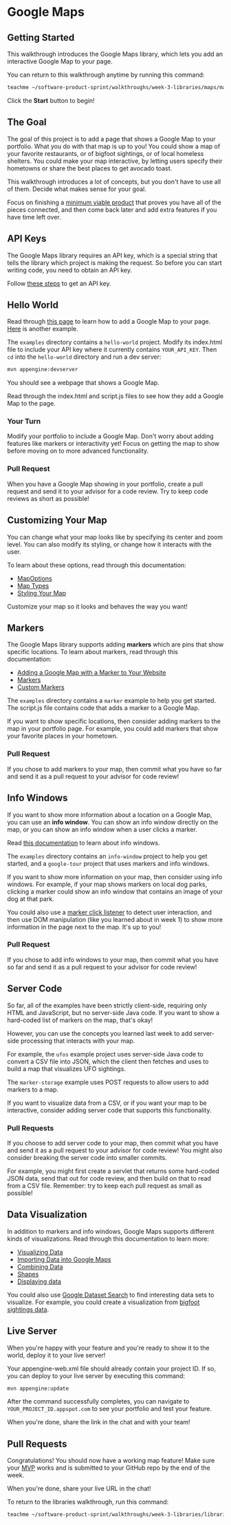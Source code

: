 # Google Maps

## Getting Started

This walkthrough introduces the Google Maps library, which lets you add an
interactive Google Map to your page.

You can return to this walkthrough anytime by running this command:

```bash
teachme ~/software-product-sprint/walkthroughs/week-3-libraries/maps/maps-walkthrough.md
```

Click the **Start** button to begin!

## The Goal

The goal of this project is to add a page that shows a Google Map to your
portfolio. What you do with that map is up to you! You could show a map of your
favorite restaurants, or of bigfoot sightings, or of local homeless shelters.
You could make your map interactive, by letting users specify their hometowns
or share the best places to get avocado toast.

This walkthrough introduces a lot of concepts, but you don't have to use all of
them. Decide what makes sense for your goal.

Focus on finishing a
[minimum viable product](https://en.wikipedia.org/wiki/Minimum_viable_product)
that proves you have all of the pieces connected, and then come back later and
add extra features if you have time left over.

## API Keys

The Google Maps library requires an API key, which is a special string that
tells the library which project is making the request. So before you can start
writing code, you need to obtain an API key.

Follow
[these steps](https://developers.google.com/maps/documentation/javascript/get-api-key)
to get an API key.

## Hello World

Read through
[this page](https://developers.google.com/maps/documentation/javascript/tutorial)
to learn how to add a Google Map to your page.
[Here](https://developers-dot-devsite-v2-prod.appspot.com/maps/documentation/javascript/examples/map-sync)
is another example.

The `examples` directory contains a `hello-world` project. Modify its
<walkthrough-editor-open-file
    filePath="software-product-sprint/walkthroughs/week-3-libraries/maps/examples/hello-world/src/main/webapp/index.html">
  index.html
</walkthrough-editor-open-file>
file to include your API key where it currently contains `YOUR_API_KEY`. Then
`cd` into the `hello-world` directory and run a dev server:

```bash
mvn appengine:devserver
```

You should see a webpage that shows a Google Map.

Read through the
<walkthrough-editor-open-file
    filePath="software-product-sprint/walkthroughs/week-3-libraries/maps/examples/hello-world/src/main/webapp/index.html">
  index.html
</walkthrough-editor-open-file>
and
<walkthrough-editor-open-file
    filePath="software-product-sprint/walkthroughs/week-3-libraries/maps/examples/hello-world/src/main/webapp/script.js">
  script.js
</walkthrough-editor-open-file>
files to see how they add a Google Map to the page.

### Your Turn

Modify your portfolio to include a Google Map. Don't worry about adding
features like markers or interactivity yet! Focus on getting the map to show
before moving on to more advanced functionality.

### Pull Request

When you have a Google Map showing in your portfolio, create a pull request and
send it to your advisor for a code review. Try to keep code reviews as short as
possible!

## Customizing Your Map

You can change what your map looks like by specifying its center and zoom level.
You can also modify its styling, or change how it interacts with the user.

To learn about these options, read through this documentation:

-   [MapOptions](https://developers.google.com/maps/documentation/javascript/reference/map#MapOptions)
-   [Map Types](https://developers.google.com/maps/documentation/javascript/maptypes)
-   [Styling Your Map](https://developers.google.com/maps/documentation/javascript/styling)

Customize your map so it looks and behaves the way you want!

## Markers

The Google Maps library supports adding **markers** which are pins that show
specific locations. To learn about markers, read through this documentation:

-   [Adding a Google Map with a Marker to Your Website](https://developers.google.com/maps/documentation/javascript/adding-a-google-map)
-   [Markers](https://developers.google.com/maps/documentation/javascript/markers)
-   [Custom Markers](https://developers.google.com/maps/documentation/javascript/custom-markers)

The `examples` directory contains a `marker` example to help you get started.
The
<walkthrough-editor-open-file
    filePath="software-product-sprint/walkthroughs/week-3-libraries/maps/examples/marker/src/main/webapp/script.js">
  script.js
</walkthrough-editor-open-file>
file contains code that adds a marker to a Google Map.

If you want to show specific locations, then consider adding markers to the map
in your portfolio page. For example, you could add markers that show your
favorite places in your hometown.

### Pull Request

If you chose to add markers to your map, then commit what you have so far and
send it as a pull request to your advisor for code review!

## Info Windows

If you want to show more information about a location on a Google Map, you can
use an **info window**. You can show an info window directly on the map, or you
can show an info window when a user clicks a marker.

Read
[this documentation](https://developers.google.com/maps/documentation/javascript/infowindows)
to learn about info windows.

The `examples` directory contains an `info-window` project to help you get
started, and a `google-tour` project that uses markers and info windows.

If you want to show more information on your map, then consider using info
windows. For example, if your map shows markers on local dog parks, clicking a
marker could show an info window that contains an image of your dog at that
park.

You could also use a
[marker click listener](https://developers.google.com/maps/documentation/javascript/events#MarkerEvents)
to detect user interaction, and then use DOM manipulation (like you learned
about in week 1) to show more information in the page next to the map. It's up
to you!

### Pull Request

If you chose to add info windows to your map, then commit what you have so far
and send it as a pull request to your advisor for code review!

## Server Code

So far, all of the examples have been strictly client-side, requiring only HTML
and JavaScript, but no server-side Java code. If you want to show a hard-coded
list of markers on the map, that's okay!

However, you can use the concepts you learned last week to add server-side
processing that interacts with your map.

For example, the `ufos` example project uses server-side Java code to convert a
CSV file into JSON, which the client then fetches and uses to build a map that
visualizes UFO sightings.

The `marker-storage` example uses POST requests to allow users to add markers to
a map.

If you want to visualize data from a CSV, or if you want your map to be
interactive, consider adding server code that supports this functionality.

### Pull Requests

If you choose to add server code to your map, then commit what you have and send
it as a pull request to your advisor for code review! You might also consider
breaking the server code into smaller commits.

For example, you might first create a servlet that returns some hard-coded JSON
data, send that out for code review, and then build on that to read from a CSV
file. Remember: try to keep each pull request as small as possible!

## Data Visualization

In addition to markers and info windows, Google Maps supports different kinds of
visualizations. Read through this documentation to learn more:

-   [Visualizing Data](https://developers.google.com/maps/documentation/javascript/earthquakes)
-   [Importing Data into Google Maps](https://developers.google.com/maps/documentation/javascript/importing_data)
-   [Combining Data](https://developers.google.com/maps/documentation/javascript/combining-data)
-   [Shapes](https://developers.google.com/maps/documentation/javascript/shapes)
-   [Displaying data](https://developers.google.com/maps/documentation/javascript/layers)

You could also use
[Google Dataset Search](https://toolbox.google.com/datasetsearch) to find
interesting data sets to visualize. For example, you could create a
visualization from
[bigfoot sightings data](https://toolbox.google.com/datasetsearch/search?query=Bigfoot%20Sightings).

## Live Server

When you're happy with your feature and you're ready to show it to the world,
deploy it to your live server!

Your
<walkthrough-editor-open-file
    filePath="software-product-sprint/portfolio/src/main/webapp/WEB-INF/appengine-web.xml">
  appengine-web.xml
</walkthrough-editor-open-file>
file should already contain your project ID. If so, you can deploy to your live
server by executing this command:

```bash
mvn appengine:update
```

After the command successfully completes, you can navigate to
`YOUR_PROJECT_ID.appspot.com` to see your portfolio and test your feature.

When you're done, share the link in the chat and with your team!

## Pull Requests

<walkthrough-conclusion-trophy></walkthrough-conclusion-trophy>

Congratulations! You should now have a working map feature! Make sure your
[MVP](https://en.wikipedia.org/wiki/Minimum_viable_product) works and is
submitted to your GitHub repo by the end of the week.

When you're done, share your live URL in the chat!

To return to the libraries walkthrough, run this command:

```bash
teachme ~/software-product-sprint/walkthroughs/week-3-libraries/libraries-walkthrough.md
```